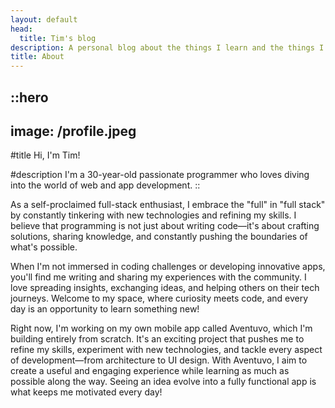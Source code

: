 ```yaml
---
layout: default
head:
  title: Tim's blog
description: A personal blog about the things I learn and the things I do.
title: About
---
```


::hero
---
image: /profile.jpeg
---
#title
Hi, I'm Tim!

#description
I'm a 30-year-old passionate programmer who loves diving into the world of web and app development.
::

As a self-proclaimed full-stack enthusiast, I embrace the "full" in "full stack" by constantly tinkering with new technologies and refining my skills. I believe that programming is not just about writing code—it's about crafting solutions, sharing knowledge, and constantly pushing the boundaries of what's possible.

When I'm not immersed in coding challenges or developing innovative apps, you'll find me writing and sharing my experiences with the community. I love spreading insights, exchanging ideas, and helping others on their tech journeys. Welcome to my space, where curiosity meets code, and every day is an opportunity to learn something new!

Right now, I'm working on my own mobile app called Aventuvo, which I'm building entirely from scratch. It's an exciting project that pushes me to refine my skills, experiment with new technologies, and tackle every aspect of development—from architecture to UI design. With Aventuvo, I aim to create a useful and engaging experience while learning as much as possible along the way. Seeing an idea evolve into a fully functional app is what keeps me motivated every day!